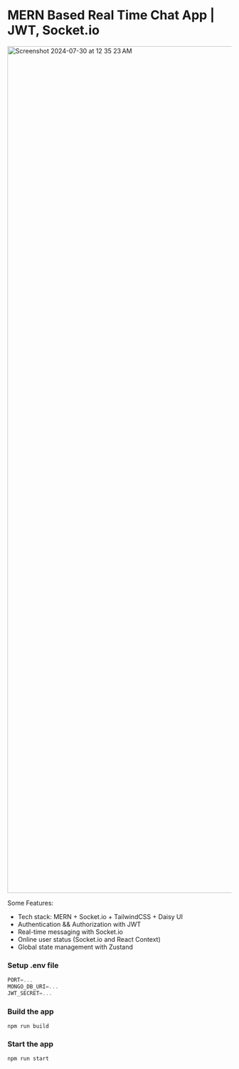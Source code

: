 # MERN Based Real Time Chat App | JWT, Socket.io

<img width="1906" alt="Screenshot 2024-07-30 at 12 35 23 AM" src="https://github.com/user-attachments/assets/e219b203-5e74-4ee4-af81-ad97a938fec7">

Some Features:

- Tech stack: MERN + Socket.io + TailwindCSS + Daisy UI
- Authentication && Authorization with JWT
- Real-time messaging with Socket.io
- Online user status (Socket.io and React Context)
- Global state management with Zustand


### Setup .env file

```js
PORT=...
MONGO_DB_URI=...
JWT_SECRET=...
```

### Build the app

```shell
npm run build
```

### Start the app

```shell
npm run start
```
